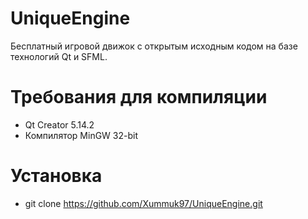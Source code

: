 # UniqueEngine
Бесплатный игровой движок с открытым исходным кодом на базе технологий Qt и SFML.

# Требования для компиляции
- Qt Creator 5.14.2
- Компилятор MinGW 32-bit

# Установка
- git clone https://github.com/Xummuk97/UniqueEngine.git

